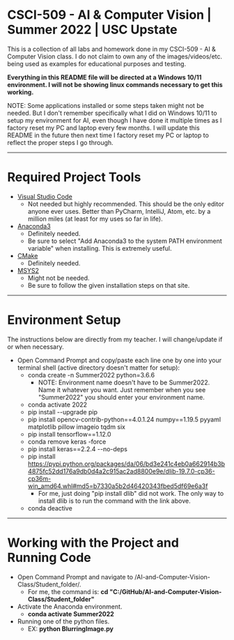 # CSCI-509 - AI & Computer Vision | Summer 2022 | USC Upstate

This is a collection of all labs and homework done in my CSCI-509 - AI & Computer Vision class. I do not claim to own any of the images/videos/etc. being used as examples for educational purposes and testing.

**Everything in this README file will be directed at a Windows 10/11 environment. I will not be showing linux commands necessary to get this working.**

NOTE: Some applications installed or some steps taken might not be needed. But I don't remember specifically what I did on Windows 10/11 to setup my environment for AI, even though I have done it multiple times as I factory reset my PC and laptop every few months. I will update this README in the future then next time I factory reset my PC or laptop to reflect the proper steps I go through.

---

# Required Project Tools

- [Visual Studio Code](https://code.visualstudio.com/)
   - Not needed but highly recommended. This should be the only editor anyone ever uses. Better than PyCharm, IntelliJ, Atom, etc. by a million miles (at least for my uses so far in life).
- [Anaconda3](https://www.anaconda.com/)
   - Definitely needed.
   - Be sure to select "Add Anaconda3 to the system PATH environment variable" when installing. This is extremely useful.
- [CMake](https://cmake.org/download/)
   - Definitely needed.
- [MSYS2](https://www.msys2.org/)
   - Might not be needed.
   - Be sure to follow the given installation steps on that site.

---

# Environment Setup

The instructions below are directly from my teacher. I will change/update if or when necessary.

- Open Command Prompt and copy/paste each line one by one into your terminal shell (active directory doesn't matter for setup):
   - conda create -n Summer2022 python=3.6.6
      - NOTE: Environment name doesn't have to be Summer2022. Name it whatever you want. Just remember when you see "Summer2022" you should enter your environment name.
   - conda activate 2022
   - pip install --upgrade pip
   - pip install opencv-contrib-python==4.0.1.24 numpy==1.19.5 pyyaml matplotlib pillow imageio tqdm six
   - pip install tensorflow==1.12.0
   - conda remove keras -force
   - pip install keras==2.2.4 --no-deps
   - pip install https://pypi.python.org/packages/da/06/bd3e241c4eb0a662914b3b4875fc52dd176a9db0d4a2c915ac2ad8800e9e/dlib-19.7.0-cp36-cp36m-win_amd64.whl#md5=b7330a5b2d46420343fbed5df69e6a3f
      - For me, just doing "pip install dlib" did not work. The only way to install dlib is to run the command with the link above.
   - conda deactive

---

# Working with the Project and Running Code

- Open Command Prompt and navigate to /AI-and-Computer-Vision-Class/Student_folder/.
   - For me, the command is:  **cd "C:/GitHub/AI-and-Computer-Vision-Class/Student_folder"**
- Activate the Anaconda environment.
   - **conda activate Summer2022**
- Running one of the python files.
   - EX: **python BlurringImage.py**


